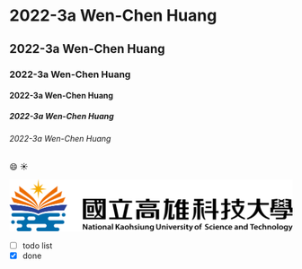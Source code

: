# 2022-3a Wen-Chen Huang
## 2022-3a Wen-Chen Huang
### 2022-3a Wen-Chen Huang
#### 2022-3a Wen-Chen Huang
##### 2022-3a Wen-Chen Huang
###### 2022-3a Wen-Chen Huang

😄 ☀️ 

![nkust](nkust.png "nkust")

- [ ] todo list
- [x] done
